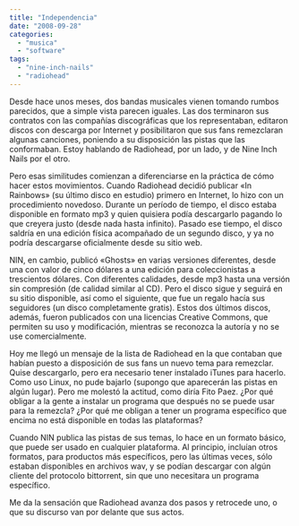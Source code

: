 ```yaml
---
title: "Independencia"
date: "2008-09-28"
categories: 
  - "musica"
  - "software"
tags: 
  - "nine-inch-nails"
  - "radiohead"
---
```


Desde hace unos meses, dos bandas musicales vienen tomando rumbos parecidos, que a simple vista parecen iguales. Las dos terminaron sus contratos con las compañías discográficas que los representaban, editaron discos con descarga por Internet y posibilitaron que sus fans remezclaran algunas canciones, poniendo a su disposición las pistas que las conformaban. Estoy hablando de Radiohead, por un lado, y de Nine Inch Nails por el otro.

Pero esas similitudes comienzan a diferenciarse en la práctica de cómo hacer estos movimientos. Cuando Radiohead decidió publicar «In Rainbows» (su último disco en estudio) primero en Internet, lo hizo con un procedimiento novedoso. Durante un período de tiempo, el disco estaba disponible en formato mp3 y quien quisiera podía descargarlo pagando lo que creyera justo (desde nada hasta infinito). Pasado ese tiempo, el disco saldría en una edición física acompañado de un segundo disco, y ya no podría descargarse oficialmente desde su sitio web.

NIN, en cambio, publicó «Ghosts» en varias versiones diferentes, desde una con valor de cinco dólares a una edición para coleccionistas a trescientos dólares. Con diferentes calidades, desde mp3 hasta una versión sin compresión (de calidad similar al CD). Pero el disco sigue y seguirá en su sitio disponible, así como el siguiente, que fue un regalo hacía sus seguidores (un disco completamente gratis). Estos dos últimos discos, además, fueron publicados con una licencias Creative Commons, que permiten su uso y modificación, mientras se reconozca la autoría y no se use comercialmente.

Hoy me llegó un mensaje de la lista de Radiohead en la que contaban que habían puesto a disposición de sus fans un nuevo tema para remezclar. Quise descargarlo, pero era necesario tener instalado iTunes para hacerlo. Como uso Linux, no pude bajarlo (supongo que aparecerán las pistas en algún lugar). Pero me molestó la actitud, como diría Fito Paez. ¿Por qué obligar a la gente a instalar un programa que después no se puede usar para la remezcla? ¿Por qué me obligan a tener un programa específico que encima no está disponible en todas las plataformas?

Cuando NIN publica las pistas de sus temas, lo hace en un formato básico, que puede ser usado en cualquier plataforma. Al principio, incluían otros formatos, para productos más específicos, pero las últimas veces, sólo estaban disponibles en archivos wav, y se podían descargar con algún cliente del protocolo bittorrent, sin que uno necesitara un programa específico.

Me da la sensación que Radiohead avanza dos pasos y retrocede uno, o que su discurso van por delante que sus actos.
